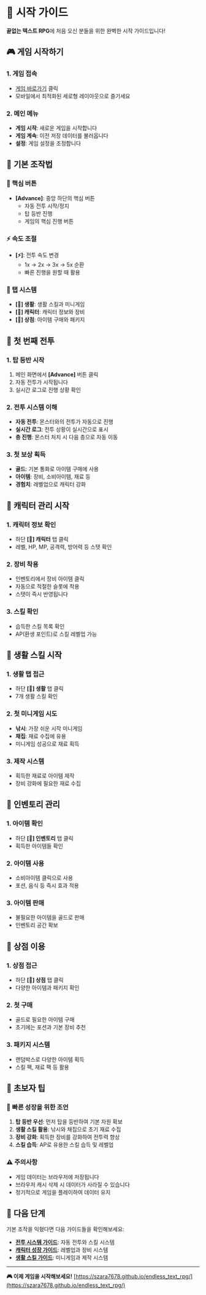 # 🚀 시작 가이드

**끝없는 텍스트 RPG**에 처음 오신 분들을 위한 완벽한 시작 가이드입니다!

## 🎮 게임 시작하기

### 1. 게임 접속
- [게임 바로가기](https://szara7678.github.io/endless_text_rpg/) 클릭
- 모바일에서 최적화된 세로형 레이아웃으로 즐기세요

### 2. 메인 메뉴
- **게임 시작**: 새로운 게임을 시작합니다
- **게임 계속**: 이전 저장 데이터를 불러옵니다
- **설정**: 게임 설정을 조정합니다

## 📱 기본 조작법

### 🎯 핵심 버튼
- **[Advance]**: 중앙 하단의 핵심 버튼
  - 자동 전투 시작/정지
  - 탑 등반 진행
  - 게임의 핵심 진행 버튼

### ⚡ 속도 조절
- **[⚡]**: 전투 속도 변경
  - 1x → 2x → 3x → 5x 순환
  - 빠른 진행을 원할 때 활용

### 📱 탭 시스템
- **[🌿] 생활**: 생활 스킬과 미니게임
- **[👤] 캐릭터**: 캐릭터 정보와 장비
- **[🏪] 상점**: 아이템 구매와 패키지

## 🏰 첫 번째 전투

### 1. 탑 등반 시작
1. 메인 화면에서 **[Advance]** 버튼 클릭
2. 자동 전투가 시작됩니다
3. 실시간 로그로 진행 상황 확인

### 2. 전투 시스템 이해
- **자동 전투**: 몬스터와의 전투가 자동으로 진행
- **실시간 로그**: 전투 상황이 실시간으로 표시
- **층 진행**: 몬스터 처치 시 다음 층으로 자동 이동

### 3. 첫 보상 획득
- **골드**: 기본 통화로 아이템 구매에 사용
- **아이템**: 장비, 소비아이템, 재료 등
- **경험치**: 레벨업으로 캐릭터 강화

## 👤 캐릭터 관리 시작

### 1. 캐릭터 정보 확인
- 하단 **[👤] 캐릭터** 탭 클릭
- 레벨, HP, MP, 공격력, 방어력 등 스탯 확인

### 2. 장비 착용
- 인벤토리에서 장비 아이템 클릭
- 자동으로 적절한 슬롯에 착용
- 스탯이 즉시 반영됩니다

### 3. 스킬 확인
- 습득한 스킬 목록 확인
- AP(환생 포인트)로 스킬 레벨업 가능

## 🌿 생활 스킬 시작

### 1. 생활 탭 접근
- 하단 **[🌿] 생활** 탭 클릭
- 7개 생활 스킬 확인

### 2. 첫 미니게임 시도
- **낚시**: 가장 쉬운 시작 미니게임
- **채집**: 재료 수집에 유용
- 미니게임 성공으로 재료 획득

### 3. 제작 시스템
- 획득한 재료로 아이템 제작
- 장비 강화에 필요한 재료 수집

## 🎒 인벤토리 관리

### 1. 아이템 확인
- 하단 **[🎒] 인벤토리** 탭 클릭
- 획득한 아이템들 확인

### 2. 아이템 사용
- 소비아이템 클릭으로 사용
- 포션, 음식 등 즉시 효과 적용

### 3. 아이템 판매
- 불필요한 아이템을 골드로 판매
- 인벤토리 공간 확보

## 🏪 상점 이용

### 1. 상점 접근
- 하단 **[🏪] 상점** 탭 클릭
- 다양한 아이템과 패키지 확인

### 2. 첫 구매
- 골드로 필요한 아이템 구매
- 초기에는 포션과 기본 장비 추천

### 3. 패키지 시스템
- 랜덤박스로 다양한 아이템 획득
- 스킬 팩, 재료 팩 등 활용

## 🎯 초보자 팁

### 🚀 빠른 성장을 위한 조언
1. **탑 등반 우선**: 먼저 탑을 등반하여 기본 자원 확보
2. **생활 스킬 활용**: 낚시와 채집으로 초기 재료 수집
3. **장비 강화**: 획득한 장비를 강화하여 전투력 향상
4. **스킬 습득**: AP로 유용한 스킬 습득 및 레벨업

### ⚠️ 주의사항
- 게임 데이터는 브라우저에 저장됩니다
- 브라우저 캐시 삭제 시 데이터가 사라질 수 있습니다
- 정기적으로 게임을 플레이하여 데이터 유지

## 🔄 다음 단계

기본 조작을 익혔다면 다음 가이드들을 확인해보세요:

- **[전투 시스템 가이드](combat-system.md)**: 자동 전투와 스킬 시스템
- **[캐릭터 성장 가이드](character-progression.md)**: 레벨업과 장비 시스템
- **[생활 스킬 가이드](life-skills.md)**: 미니게임과 제작 시스템

---

**🎮 이제 게임을 시작해보세요!** [https://szara7678.github.io/endless_text_rpg/](https://szara7678.github.io/endless_text_rpg/) 